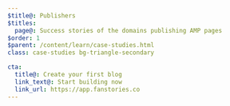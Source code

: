```yaml
---
$title@: Publishers
$titles:
  page@: Success stories of the domains publishing AMP pages
$order: 1
$parent: /content/learn/case-studies.html
class: case-studies bg-triangle-secondary

cta:
  title@: Create your first blog
  link_text@: Start building now
  link_url: https://app.fanstories.co
---
```

	